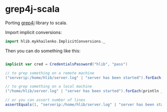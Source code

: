 # grep4j-scala
Porting [grep4j](https://github.com/marcocast/grep4j) library to scala.

Import implicit conversions:
```scala
import hlib.mykhailenko.ImplicitConversions._
```

Then you can do something like this:
```scala

implicit var cred = CredentialsPassword("hlib", "pass")

// to grep something on a remote machine
("serverip:/home/hlib/server.log" | "server has been started").forEach(println _)

// to grep something on a local machine
("/home/hlib/server.log" | "server has been started").forEach(println _)

// or you can assert number of lines
assertEquals(1, "serverip:/home/hlib/server.log" | "server has been started" totalLines)


```
